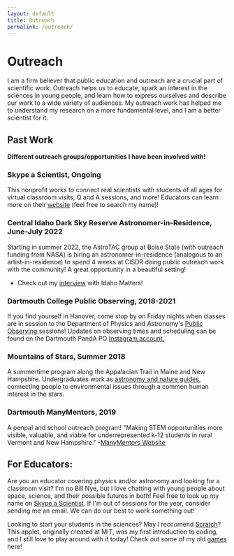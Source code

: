 ```yaml
---
layout: default
title: Outreach
permalink: /outreach/
---
```


# Outreach
I am a firm believer that public education and outreach are a crucial part of scientific work. Outreach helps us to educate, spark an interest in the sciences in young people, and learn how to express ourselves and describe our work to a wide variety of audiences. My outreach work has helped me to understand my research on a more fundamental level, and I am a better scientist for it.

## Past Work
**Different outreach groups/opportunities I have been involved with!**
### Skype a Scientist, Ongoing
This nonprofit works to connect real scientists with students of all ages for virtual classroom visits, Q and A sessions, and more! Educators can learn more on their <a href='https://www.skypeascientist.com/' target='_blank'> website</a> (feel free to search my name)!

### Central Idaho Dark Sky Reserve Astronomer-in-Residence, June-July 2022
Starting in summer 2022, the AstroTAC group at Boise State (with outreach funding from NASA) is hiring an astronomer-in-residence (analogous to an artist-in-residence) to spend 4 weeks at CISDR doing public outreach work with the community! A great opportunity in a beautiful setting!
* Check out my <a href='https://www.boisestatepublicradio.org/show/idaho-matters/2022-06-09/meet-the-first-astronomer-in-residence-at-the-central-idaho-dark-sky-reserve' target='_blank'>interview</a> with Idaho Matters!

### Dartmouth College Public Observing, 2018-2021
If you find yourself in Hanover, come stop by on Friday nights when classes are in session to the Department of Physics and Astronomy's <a href='https://physics.dartmouth.edu/news-events/public-observing' target='_blank'> Public Observing </a> sessions! Updates on observing times and scheduling can be found on the Dartmouth PandA PO <a href='https://www.instagram.com/dartmouthpo/' target='_blank'> Instagram account.</a>

### Mountains of Stars, Summer 2018
A summertime program along the Appalacian Trail in Maine and New Hampshire. Undergraduates work as <a href='https://www.mountainsofstars.org/' target='_blank'> astronomy and nature guides</a>, connecting people to environmental issues through a common human interest in the stars. 

### Dartmouth ManyMentors, 2019
A penpal and school outreach program! "Making STEM opportunities more visible, valuable, and viable for underrepresented k-12 students in rural Vermont and New Hampshire." -<a href='https://www.dartmouthmanymentors.org/' target='_blank'>ManyMentors Website </a>

## For Educators:
Are you an educator covering physics and/or astronomy and looking for a classroom visit? I'm no Bill Nye, but I love chatting with young people about space, science, and their possible futures in both! Feel free to look up my name on <a href='https://www.skypeascientist.com/' target='_blank'> Skype a Scientist</a>. If I'm out of sessions for the year, consider sending me an email. We can do our best to work something out!

Looking to start your students in the sciences? May I reccomend <a href='https://scratch.mit.edu/' target='_blank'>Scratch</a>? This applet, originally created at MIT, was my first introduction to coding, and I still love to play around with it today! Check out some of my old <a href='http://www.catherineslaughter.space/games/'>games</a> here!
